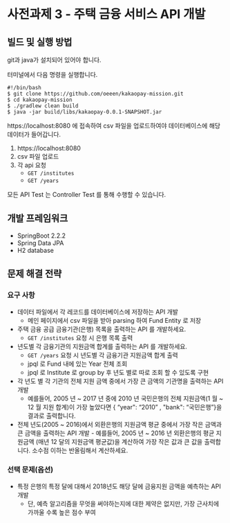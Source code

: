 # 사전과제 3 - 주택 금융 서비스 API 개발

## 빌드 및 실행 방법

git과 java가 설치되어 있어야 합니다.

터미널에서 다음 명령을 실행합니다.

```shell script
#!/bin/bash
$ git clone https://github.com/oeeen/kakaopay-mission.git
$ cd kakaopay-mission
$ ./gradlew clean build
$ java -jar build/libs/kakaopay-0.0.1-SNAPSHOT.jar
```

https://localhost:8080 에 접속하여 csv 파일을 업로드하여야 데이터베이스에 해당 데이터가 들어갑니다.

1. https://localhost:8080
2. csv 파일 업로드
3. 각 api 요청
    - `GET /institutes`
    - `GET /years`

모든 API Test 는 Controller Test 를 통해 수행할 수 있습니다.

## 개발 프레임워크

- SpringBoot 2.2.2
- Spring Data JPA
- H2 database

## 문제 해결 전략

### 요구 사항

- 데이터 파일에서 각 레코드를 데이터베이스에 저장하는 API 개발
    - 메인 페이지에서 csv 파일을 받아 parsing 하여 Fund Entity 로 저장
- 주택 금융 공급 금융기관(은행) 목록을 출력하는 API 를 개발하세요.
    - `GET /institutes` 요청 시 은행 목록 출력
- 년도별 각 금융기관의 지원금액 합계를 출력하는 API 를 개발하세요.
    - `GET /years` 요청 시 년도별 각 금융기관 지원금액 합계 출력
    - jpql 로 Fund 내에 있는 Year 전체 조회
    - jpql 로 Institute 로 group by 후 년도 별로 따로 조회 할 수 있도록 구현
- 각 년도 별 각 기관의 전체 지원 금액 중에서 가장 큰 금액의 기관명을 출력하는 API 개발
    - 예를들어, 2005 년 ~ 2017 년 중에 2010 년 국민은행의 전체 지원금액(1 월 ~ 12 월 지원 합계)이 가장 높았다면 { “year": “2010” , "bank": “국민은행”}을 결과로 출력합니다.
- 전체 년도(2005 ~ 2016)에서 외환은행의 지원금액 평균 중에서 가장 작은 금액과 큰 금액을 출력하는 API 개발
        - 예를들어, 2005 년 ~ 2016 년 외환은행의 평균 지원금액 (매년 12 달의 지원금액 평균값)을 계산하여 가장 작은 값과 큰 값을 출력합니다. 소수점 이하는 반올림해서 계산하세요.
        
### 선택 문제(옵션)
- 특정 은행의 특정 달에 대해서 2018년도 해당 달에 금융지원 금액을 예측하는 API 개발
    - 단, 예측 알고리즘을 무엇을 써야하는지에 대한 제약은 없지만, 가장 근사치에 가까울 수록 높은 점수 부여